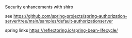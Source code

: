 Security enhancements with shiro

see
https://github.com/spring-projects/spring-authorization-server/tree/main/samples/default-authorizationserver

spring links
https://reflectoring.io/spring-bean-lifecycle/

